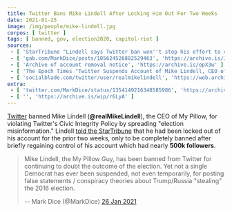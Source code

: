 ```yaml
---
title: Twitter Bans Mike Lindell After Locking Him Out For Two Weeks
date: 2021-01-25
image: /img/people/mike-lindell.jpg
corpos: [ twitter ]
tags: [ banned, gov, election2020, capitol-riot ]
sources:
 - [ 'StarTribune "Lindell says Twitter ban won''t stop his effort to claim election fraud" by Kristen Leigh Painter, Stephen Montemayor, Kristen Leigh Painter and Stephen Montemayor (26 Jan 2021)', 'https://archive.is/py6Ob' ]
 - [ 'gab.com/MarkDice/posts/105624526882529463', 'https://archive.is/JA994' ]
 - [ 'Archive of account removal notice', 'https://archive.is/opX3w' ]
 - [ 'The Epoch Times "Twitter Suspends Account of Mike Lindell, CEO of MyPillow" by Mimi Nguyen Ly (26 Jan 2021)', 'https://archive.is/GRrcc' ]
 - [ 'socialblade.com/twitter/user/realmikelindell', 'https://web.archive.org/web/20210127144212/https://socialblade.com/twitter/user/realmikelindell' ]
extra:
 - [ 'twitter.com/MarkDice/status/1354149216348585986', 'https://archive.is/yROYM' ]
 - [ '', 'https://archive.is/wip/r6LyA' ]
---
```


[Twitter](/twitter/) banned Mike Lindell (**@realMikeLindell**), the CEO of My
Pillow, for violating Twitter's Civic Integrity Policy by spreading "election
misinformation." Lindell [told the
StarTribune](https://archive.is/py6Ob#selection-1949.0-1949.168) that he had
been locked out of his account for the prior two weeks, only to be completely
banned after briefly regaining control of his account which had nearly **500k
followers**.

> Mike Lindell, the My Pillow Guy, has been banned from Twitter for continuing
> to doubt the outcome of the election. Yet not a single Democrat has ever been
> suspended, not even temporarily, for posting false statements / conspiracy
> theories about Trump/Russia "stealing" the 2016 election.
>
> -- Mark Dice (@MarkDice) [26 Jan 2021](https://archive.is/JA994)
